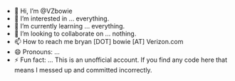 - 👋 Hi, I’m @VZbowie
- 👀 I’m interested in ... everything.
- 🌱 I’m currently learning ... everything.
- 💞️ I’m looking to collaborate on ... nothing.
- 📫 How to reach me bryan [DOT] bowie [AT] Verizon.com
- 😄 Pronouns: ...
- ⚡ Fun fact: ... This is an unofficial account. If you find any code here that means I messed up and committed incorrectly.
